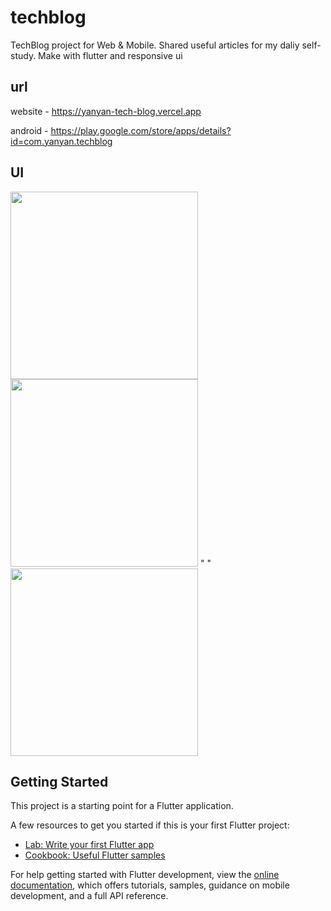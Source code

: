 # techblog

TechBlog project for Web & Mobile. Shared useful articles for my daliy self-study. Make with flutter and responsive ui

## url

website - https://yanyan-tech-blog.vercel.app

android - https://play.google.com/store/apps/details?id=com.yanyan.techblog

## UI

<p float="left">
  <img height="300" src="https://play-lh.googleusercontent.com/VViPTWkOAfUYPVusOXPdejn99nxs-eLv5zxt70_h3LRPl6MRij5P2ToCjK8j6vsiIV-6=w5120-h2880-rw">
  <img height="300" src="https://play-lh.googleusercontent.com/yegvzAIFa8cB_TO1pZXBqxqkqD5ETVC3KB5nIeUMG9v7ZG21yS0_LZyzvhFpHTJwLQ=w5120-h2880-rw">
  "   "
  <img height="300" src="https://play-lh.googleusercontent.com/hl44_-4zjbGvWQtdAotDNGJ5H1578cMN_rkc6Pl70moI46micO8Nsji8uaQNJ4qjgTOO=w5120-h2880-rw">
</p>

## Getting Started

This project is a starting point for a Flutter application.

A few resources to get you started if this is your first Flutter project:

- [Lab: Write your first Flutter app](https://docs.flutter.dev/get-started/codelab)
- [Cookbook: Useful Flutter samples](https://docs.flutter.dev/cookbook)

For help getting started with Flutter development, view the
[online documentation](https://docs.flutter.dev/), which offers tutorials,
samples, guidance on mobile development, and a full API reference.
